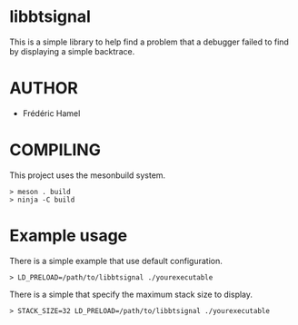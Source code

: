# libbtsignal
This is a simple library to help find a problem
that a debugger failed to find by displaying a
simple backtrace.

AUTHOR
======
- Frédéric Hamel

COMPILING
=========
This project uses the mesonbuild system.
```
> meson . build
> ninja -C build
```

Example usage
=============
There is a simple example that use default configuration.
```
> LD_PRELOAD=/path/to/libbtsignal ./yourexecutable
```

There is a simple that specify the maximum stack size to display.
```
> STACK_SIZE=32 LD_PRELOAD=/path/to/libbtsignal ./yourexecutable
```

